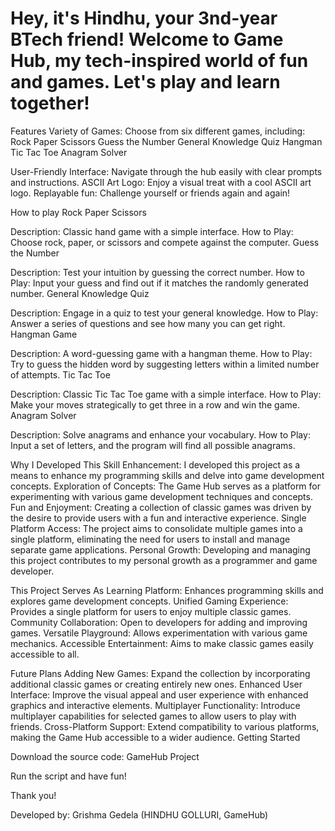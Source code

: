 # Hey, it's Hindhu, your 3nd-year BTech friend! Welcome to Game Hub, my tech-inspired world of fun and games. Let's play and learn together!



Features
Variety of Games: Choose from six different games, including:
Rock Paper Scissors
Guess the Number
General Knowledge Quiz
Hangman
Tic Tac Toe
Anagram Solver


User-Friendly Interface: Navigate through the hub easily with clear prompts and instructions.
ASCII Art Logo: Enjoy a visual treat with a cool ASCII art logo.
Replayable fun: Challenge yourself or friends again and again!

How to play
Rock Paper Scissors

Description: Classic hand game with a simple interface.
How to Play: Choose rock, paper, or scissors and compete against the computer.
Guess the Number

Description: Test your intuition by guessing the correct number.
How to Play: Input your guess and find out if it matches the randomly generated number.
General Knowledge Quiz

Description: Engage in a quiz to test your general knowledge.
How to Play: Answer a series of questions and see how many you can get right.
Hangman Game

Description: A word-guessing game with a hangman theme.
How to Play: Try to guess the hidden word by suggesting letters within a limited number of attempts.
Tic Tac Toe

Description: Classic Tic Tac Toe game with a simple interface.
How to Play: Make your moves strategically to get three in a row and win the game.
Anagram Solver

Description: Solve anagrams and enhance your vocabulary.
How to Play: Input a set of letters, and the program will find all possible anagrams.

Why I Developed This
Skill Enhancement: I developed this project as a means to enhance my programming skills and delve into game development concepts.
Exploration of Concepts: The Game Hub serves as a platform for experimenting with various game development techniques and concepts.
Fun and Enjoyment: Creating a collection of classic games was driven by the desire to provide users with a fun and interactive experience.
Single Platform Access: The project aims to consolidate multiple games into a single platform, eliminating the need for users to install and manage separate game applications.
Personal Growth: Developing and managing this project contributes to my personal growth as a programmer and game developer.

This Project Serves As
Learning Platform: Enhances programming skills and explores game development concepts.
Unified Gaming Experience: Provides a single platform for users to enjoy multiple classic games.
Community Collaboration: Open to developers for adding and improving games.
Versatile Playground: Allows experimentation with various game mechanics.
Accessible Entertainment: Aims to make classic games easily accessible to all.

Future Plans
Adding New Games: Expand the collection by incorporating additional classic games or creating entirely new ones.
Enhanced User Interface: Improve the visual appeal and user experience with enhanced graphics and interactive elements.
Multiplayer Functionality: Introduce multiplayer capabilities for selected games to allow users to play with friends.
Cross-Platform Support: Extend compatibility to various platforms, making the Game Hub accessible to a wider audience.
Getting Started

Download the source code: GameHub Project

Run the script and have fun!

Thank you!

Developed by: Grishma Gedela (HINDHU GOLLURI, GameHub)
